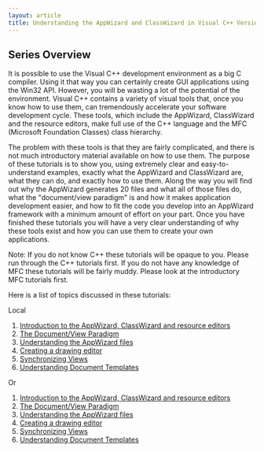 ```yaml
---
layout: article
title: Understanding the AppWizard and ClassWizard in Visual C++ Version 6.x by Marshall Brain
---
```


## Series Overview

It is possible to use the Visual C++ development environment as a big C
compiler. Using it that way you can certainly create GUI applications
using the Win32 API. However, you will be wasting a lot of the potential
of the environment. Visual C++ contains a variety of visual tools that,
once you know how to use them, can tremendously accelerate your software
development cycle. These tools, which include the AppWizard, ClassWizard
and the resource editors, make full use of the C++ language and the MFC
(Microsoft Foundation Classes) class hierarchy.

The problem with these tools is that they are fairly complicated, and
there is not much introductory material available on how to use them.
The purpose of these tutorials is to show you, using extremely clear and
easy-to-understand examples, exactly what the AppWizard and ClassWizard
are, what they can do, and exactly how to use them. Along the way you
will find out why the AppWizard generates 20 files and what all of those
files do, what the \"document/view paradigm\" is and how it makes
application development easier, and how to fit the code you develop into
an AppWizard framework with a minimum amount of effort on your part.
Once you have finished these tutorials you will have a very clear
understanding of why these tools exist and how you can use them to
create your own applications.

Note: If you do not know C++ these tutorials will be opaque to you.
Please run through the C++ tutorials first. If you do not have any
knowledge of MFC these tutorials will be fairly muddy. Please look at
the introductory MFC tutorials first.

Here is a list of topics discussed in these tutorials:

Local

1. [Introduction to the AppWizard, ClassWizard and resource editors](wiz1.html)
2. [The Document/View Paradigm](wiz2.html)
3. [Understanding the AppWizard files](wiz3.html)
4. [Creating a drawing editor](wiz4.html)
5. [Synchronizing Views](wiz5.html)
6. [Understanding Document Templates](wiz6.html)

Or

1. [Introduction to the AppWizard, ClassWizard and resource editors](http://devcentral.iftech.com/learning/tutorials/mfc-win32/vc6tools/2.asp)
2. [The Document/View Paradigm](http://devcentral.iftech.com/learning/tutorials/mfc-win32/vc6tools/3.asp)
3. [Understanding the AppWizard files](http://devcentral.iftech.com/learning/tutorials/mfc-win32/vc6tools/4.asp)
4. [Creating a drawing editor](http://devcentral.iftech.com/learning/tutorials/mfc-win32/vc6tools/5.asp)
5. [Synchronizing Views](http://devcentral.iftech.com/learning/tutorials/mfc-win32/vc6tools/6.asp)
6. [Understanding Document Templates](http://devcentral.iftech.com/learning/tutorials/mfc-win32/vc6tools/7.asp)

